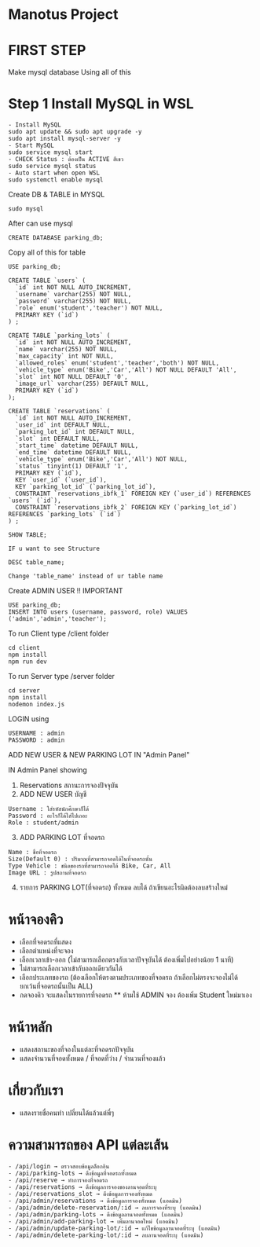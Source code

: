 # Manotus Project

# FIRST STEP

Make mysql database
Using all of this

# Step 1 Install MySQL in WSL
```
- Install MySQL
sudo apt update && sudo apt upgrade -y
sudo apt install mysql-server -y
- Start MySQL
sudo service mysql start
- CHECK Status : ต้องเป็น ACTIVE สีเขว
sudo service mysql status
- Auto start when open WSL
sudo systemctl enable mysql
```
Create DB & TABLE in MYSQL
```
sudo mysql
```
After can use mysql
```
CREATE DATABASE parking_db;
```
Copy all of this for table
```
USE parking_db;

CREATE TABLE `users` (
  `id` int NOT NULL AUTO_INCREMENT,
  `username` varchar(255) NOT NULL,
  `password` varchar(255) NOT NULL,
  `role` enum('student','teacher') NOT NULL,
  PRIMARY KEY (`id`)
) ;

CREATE TABLE `parking_lots` (
  `id` int NOT NULL AUTO_INCREMENT,
  `name` varchar(255) NOT NULL,
  `max_capacity` int NOT NULL,
  `allowed_roles` enum('student','teacher','both') NOT NULL,
  `vehicle_type` enum('Bike','Car','All') NOT NULL DEFAULT 'All',
  `slot` int NOT NULL DEFAULT '0',
  `image_url` varchar(255) DEFAULT NULL,
  PRIMARY KEY (`id`)
);

CREATE TABLE `reservations` (
  `id` int NOT NULL AUTO_INCREMENT,
  `user_id` int DEFAULT NULL,
  `parking_lot_id` int DEFAULT NULL,
  `slot` int DEFAULT NULL,
  `start_time` datetime DEFAULT NULL,
  `end_time` datetime DEFAULT NULL,
  `vehicle_type` enum('Bike','Car','All') NOT NULL,
  `status` tinyint(1) DEFAULT '1',
  PRIMARY KEY (`id`),
  KEY `user_id` (`user_id`),
  KEY `parking_lot_id` (`parking_lot_id`),
  CONSTRAINT `reservations_ibfk_1` FOREIGN KEY (`user_id`) REFERENCES `users` (`id`),
  CONSTRAINT `reservations_ibfk_2` FOREIGN KEY (`parking_lot_id`) REFERENCES `parking_lots` (`id`)
) ;

SHOW TABLE;
```

```
IF u want to see Structure

DESC table_name;

Change 'table_name' instead of ur table name
```

Create ADMIN USER !! IMPORTANT
```
USE parking_db;
INSERT INTO users (username, password, role) VALUES ('admin','admin','teacher');
```

To run Client type
/client folder
```
cd client
npm install
npm run dev
```

To run Server type
/server folder
```
cd server
npm install
nodemon index.js
```

LOGIN using
```
USERNAME : admin
PASSWORD : admin
```

ADD NEW USER & NEW PARKING LOT IN "Admin Panel"

IN Admin Panel showing 
1. Reservations สถานะการจองปัจจุบัน
2. ADD NEW USER บัญชี
```
Username : ใส่รหัสนักศึกษาก็ได้
Password : อะไรก็ได้ใส่ไปเถอะ
Role : student/admin
```
3. ADD PARKING LOT ที่จอดรถ
```
Name : ชื่อที่จอดรถ
Size(Default 0) : ปริมาณที่สามารถจอดได้ในที่จอดรถนั้น
Type Vehicle : ชนิดของรถที่สามารถจอดได้ Bike, Car, All
Image URL : รูปสถานที่จอดรถ
```
4. รายการ PARKING LOT(ที่จอดรถ) ทั้งหมด ลบได้ ถ้าเขียนอะไรผิดต้องลบสร้างใหม่

# หน้าจองคิว
- เลือกที่จอดรถที่แสดง
- เลือกตำแหน่งที่จะจอง
- เลือกเวลาเข้า-ออก (ไม่สามารถเลือกตรงกับเวลาปัจจุบันได้ ต้องเพิ่มไปอย่างน้อย 1 นาที)
- ไม่สามารถเลือกเวลาเข้ากับออกเดียวกันได้
- เลือกประเภทของรถ (ต้องเลือกให้ตรงตามประเภทของที่จอดรถ ถ้าเลือกไม่ตรงจะจองไม่ได้ ยกเว้นที่จอดรถนั้นเป็น ALL)
- กดจองคิว จะแสดงในรายการที่จอดรถ
** ห้ามใช้ ADMIN จอง ต้องเพิ่ม Student ใหม่มาเอง

# หน้าหลัก 
- แสดงสถานะของที่จองในแต่ละที่จอดรถปัจจุบัน
- แสดงจำนวนที่จอดทั้งหมด / ที่จอดที่ว่าง / จำนวนที่จองแล้ว

# เกี่ยวกับเรา
- แสดงรายชื่อคนทำ เปลี่ยนได้แล้วแต่พี่ๆ

# ความสามารถของ API แต่ละเส้น
 ```
- /api/login → ตรวจสอบข้อมูลล็อกอิน  
- /api/parking-lots → ดึงข้อมูลที่จอดรถทั้งหมด  
- /api/reserve → ทำการจองที่จอดรถ  
- /api/reservations → ดึงข้อมูลการจองของลานจอดที่ระบุ  
- /api/reservations_slot → ดึงข้อมูลการจองทั้งหมด  
- /api/admin/reservations → ดึงข้อมูลการจองทั้งหมด (แอดมิน)  
- /api/admin/delete-reservation/:id → ลบการจองที่ระบุ (แอดมิน)  
- /api/admin/parking-lots → ดึงข้อมูลลานจอดทั้งหมด (แอดมิน)  
- /api/admin/add-parking-lot → เพิ่มลานจอดใหม่ (แอดมิน)  
- /api/admin/update-parking-lot/:id → แก้ไขข้อมูลลานจอดที่ระบุ (แอดมิน)  
- /api/admin/delete-parking-lot/:id → ลบลานจอดที่ระบุ (แอดมิน) 
```
